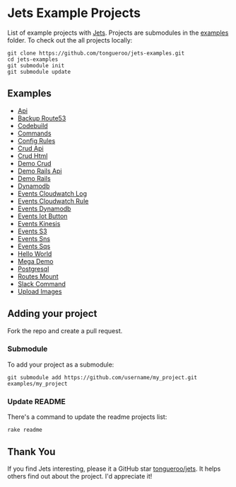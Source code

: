 # Jets Example Projects

List of example projects with [Jets](http://rubyonjets.com/). Projects are submodules in the [examples](examples) folder. To check out the all projects locally:

    git clone https://github.com/tongueroo/jets-examples.git
    cd jets-examples
    git submodule init
    git submodule update

## Examples

* [Api](https://github.com/tongueroo/jets-example-api)
* [Backup Route53](https://github.com/tongueroo/jets-backup-route53)
* [Codebuild](https://github.com/tongueroo/jets-codebuild)
* [Commands](https://github.com/tongueroo/jets-command-project)
* [Config Rules](https://github.com/tongueroo/jets-example-config-rules)
* [Crud Api](https://github.com/tongueroo/jets-example-crud-api)
* [Crud Html](https://github.com/tongueroo/jets-example-crud-html)
* [Demo Crud](https://github.com/tongueroo/jets-demo-crud)
* [Demo Rails Api](https://github.com/tongueroo/demo-rails-api)
* [Demo Rails](https://github.com/tongueroo/demo-rails)
* [Dynamodb](https://github.com/tongueroo/jets-dynamodb-example)
* [Events Cloudwatch Log](https://github.com/tongueroo/jets-cloudwatch-log-event-example)
* [Events Cloudwatch Rule](https://github.com/tongueroo/jets-cloudwatch-event-example)
* [Events Dynamodb](https://github.com/tongueroo/jets-dynamodb-event-example)
* [Events Iot Button](https://github.com/tongueroo/jets-iot-button-example)
* [Events Kinesis](https://github.com/tongueroo/jets-kinesis-example)
* [Events S3](https://github.com/tongueroo/jets-s3-example)
* [Events Sns](https://github.com/tongueroo/jets-sns-example)
* [Events Sqs](https://github.com/tongueroo/jets-sqs-example)
* [Hello World](https://github.com/tongueroo/jets-hello-examples)
* [Mega Demo](https://github.com/tongueroo/jets-mega-demo)
* [Postgresql](https://github.com/tongueroo/jets-example-postgresql)
* [Routes Mount](https://github.com/tongueroo/jets-routes-mount)
* [Slack Command](https://github.com/axel/jets-example-slack-command)
* [Upload Images](https://github.com/tongueroo/jets-example-upload)

## Adding your project

Fork the repo and create a pull request.

### Submodule

To add your project as a submodule:

    git submodule add https://github.com/username/my_project.git examples/my_project

### Update README

There's a command to update the readme projects list:

    rake readme

## Thank You

If you find Jets interesting, please it a GitHub star [tongueroo/jets](https://github.com/tongueroo/jets). It helps others find out about the project.  I'd appreciate it!

